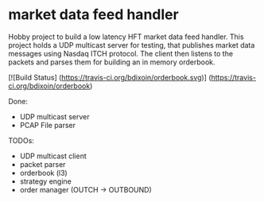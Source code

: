 market data feed handler
=========
Hobby project to build a low latency HFT market data feed handler.
This project holds a UDP multicast server for testing, that publishes market data messages using Nasdaq ITCH protocol. 
The client then listens to the packets and parses them for building an in memory orderbook.

[![Build Status]
    (https://travis-ci.org/bdixoin/orderbook.svg)]
    (https://travis-ci.org/bdixoin/orderbook)

Done:
- UDP multicast server
- PCAP File parser

TODOs:

- UDP multicast client
- packet parser
- orderbook (l3)
- strategy engine
- order manager (OUTCH -> OUTBOUND)
